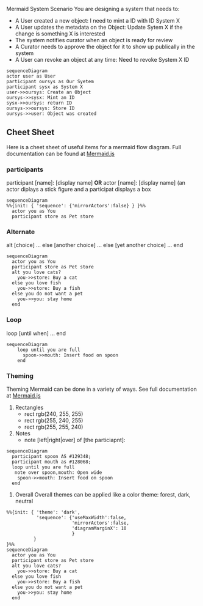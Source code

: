 Mermaid System Scenario
You are designing a system that needs to:

* A User created a new object: I need to mint a ID with ID System X
* A User updates the metadata on the Object: Update Sytem X if the change is something X is interested
* The system notifies curator when an object is ready for review
* A Curator needs to approve the object for it to show up publically in the system
* A User can revoke an object at any time: Need to revoke System X ID

```mermaid
sequenceDiagram
actor user as User
participant oursys as Our Syetem
participant sysx as System X
user->>oursys: Create an Object
oursys->>sysx: Mint an ID
sysx->>oursys: return ID
oursys->>oursys: Store ID
oursys->>user: Object was created
```

## Cheet Sheet

Here is a cheet sheet of useful items for a mermaid flow diagram.  Full documentation can be found at [Mermaid.js](https://mermaid-js.github.io/mermaid/#/sequenceDiagram)

### participants
  participant [name]: [display name] **OR** actor [name]: [display name] (an actor diplays a stick figure and a participat displays a box

  
  ```mermaid
  sequenceDiagram
  %%{init: { 'sequence': {'mirrorActors':false} } }%%
    actor you as You
    participant store as Pet store
  ```
 
### Alternate
 alt [choice]
    ...
 else [another choice]
    ...
 else [yet another choice]
    ...
 end

  ```mermaid
  sequenceDiagram
    actor you as You
    participant store as Pet store
    alt you love cats?
      you->>store: Buy a cat
    else you love fish
      you->>store: Buy a fish
    else you do not want a pet
      you->>you: stay home
    end  
  ```

### Loop
 loop [until when]
   ...
 end

  ```mermaid
  sequenceDiagram
      loop until you are full
        spoon->>mouth: Insert food on spoon
      end
  ```

### Theming
  Theming Mermaid can be done in a variety of ways.  See full documentation at [Mermaid.js](https://mermaid-js.github.io/mermaid/#/theming)
1. Rectangles
   * rect rgb(240, 255, 255)
   * rect rgb(255, 240, 255)
   * rect rgb(255, 255, 240)
1. Notes
   * note [left|right|over] of [the particiapnt]: <note>
  ```mermaid
  sequenceDiagram
    participant spoon AS #129348;
    participant mouth as #128068;
    loop until you are full
     note over spoon,mouth: Open wide
      spoon->>mouth: Insert food on spoon
    end
  ```

1. Overall 
  Overall themes can be applied like a color theme: forest, dark, neutral
  ```mermaid
  %%{init: { 'theme': 'dark',
             'sequence': {'useMaxWidth':false, 
                          'mirrorActors':false,   
                          'diagramMarginX': 10
                          } 
            } 
  }%%
  sequenceDiagram
    actor you as You
    participant store as Pet store
    alt you love cats?
      you->>store: Buy a cat
    else you love fish
      you->>store: Buy a fish
    else you do not want a pet
      you->>you: stay home
    end  
  ```

